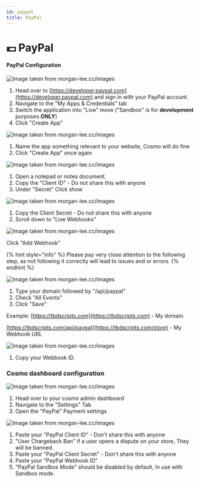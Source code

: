 ```yaml
---
id: paypal
title: PayPal
---
```


# 💵 PayPal

#### PayPal Configuration

![Image taken from morgan-lee.cc/images](https://cdn.morgan-lee.cc/storage/6v5rn)

1. Head over to [https://developer.paypal.com](https://developer.paypal.com) and sign in with your PayPal account.
2. Navigate to the "My Apps & Credentials" tab
3. Switch the application into "Live" move ("Sandbox" is for **development** purposes **ONLY**)
4. Click "Create App"

![Image taken from morgan-lee.cc/images](https://cdn.morgan-lee.cc/storage/6x3rq)

1. Name the app something relevant to your website, Cosmo will do fine
2. Click "Create App" once again

![Image taken from morgan-lee.cc/images](https://cdn.morgan-lee.cc/storage/6zkp8)

1. Open a notepad or notes document.
2. Copy the "Client ID" - Do not share this with anyone
3. Under "Secret" Click show

![Image taken from morgan-lee.cc/images](https://cdn.morgan-lee.cc/storage/70te3)

1. Copy the Client Secret - Do not share this with anyone
2. Scroll down to "Live Webhooks"

![Image taken from morgan-lee.cc/images](https://cdn.morgan-lee.cc/storage/72dao)

Click "Add Webhook"



{% hint style="info" %}
Please pay very close attention to the following step, as not following it correctly will lead to issues and or errors.
{% endhint %}

![Image taken from morgan-lee.cc/images](https://cdn.morgan-lee.cc/storage/74qnk)

1. Type your domain followed by "/api/paypal"
2. Check "All Events"
3. Click "Save"

Example: [https://tbdscripts.com](https://tbdscripts.com) - My domain

[https://tbdscripts.com/api/paypal](https://tbdscripts.com/store) - My Webhook URL



![Image taken from morgan-lee.cc/images](https://cdn.morgan-lee.cc/storage/75g1d)

1. Copy your Webbook ID.



### Cosmo dashboard configuration

![Image taken from morgan-lee.cc/images](https://cdn.morgan-lee.cc/storage/7qfbl)

1. Head over to your cosmo admin dashboard
2. Navigate to the "Settings" Tab&#x20;
3. Open the "PayPal" Payment settings



![Image taken from morgan-lee.cc/images](https://cdn.morgan-lee.cc/storage/7spoc)



1. Paste your "PayPal Client ID" - Don't share this with anyone
2. "User Chargeback Ban" if a user opens a dispute on your store, They will be banned.
3. Paste your "PayPal Client Secret" - Don't share this with anyone
4. Paste your "PayPal Webhook ID"
5. "PayPal Sandbox Mode" should be disabled by default, In use with Sandbox mode.
